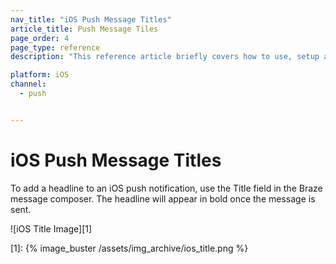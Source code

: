 ```yaml
---
nav_title: "iOS Push Message Titles"
article_title: Push Message Tiles
page_order: 4
page_type: reference
description: "This reference article briefly covers how to use, setup and implement iOS Push Message Tiles."

platform: iOS
channel:
  - push


---
```


# iOS Push Message Titles

To add a headline to an iOS push notification, use the Title field in the Braze message composer. The headline will appear in bold once the message is sent.

![iOS Title Image][1]


[1]: {% image_buster /assets/img_archive/ios_title.png %}
